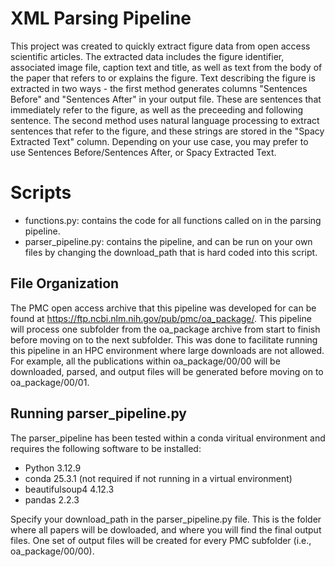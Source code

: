 # XML Parsing Pipeline
This project was created to quickly extract figure data from open access scientific articles. The extracted data includes the figure identifier, associated image file, caption text and title, as well as text from the body of the paper that refers to or explains the figure. Text describing the figure is extracted in two ways - the first method generates columns "Sentences Before" and "Sentences After" in your output file. These are sentences that immediately refer to the figure, as well as the preceeding and following sentence. The second method uses natural language processing to extract sentences that refer to the figure, and these strings are stored in the "Spacy Extracted Text" column. Depending on your use case, you may prefer to use Sentences Before/Sentences After, or Spacy Extracted Text. 

# Scripts 
- functions.py: contains the code for all functions called on in the parsing pipeline.
- parser_pipeline.py: contains the pipeline, and can be run on your own files by changing the download_path that is hard coded into this script.

## File Organization
The PMC open access archive that this pipeline was developed for can be found at https://ftp.ncbi.nlm.nih.gov/pub/pmc/oa_package/. This pipeline will process one subfolder from the oa_package archive from start to finish before moving on to the next subfolder. This was done to facilitate running this pipeline in an HPC environment where large downloads are not allowed. For example, all the publications within oa_package/00/00 will be downloaded, parsed, and output files will be generated before moving on to oa_package/00/01.

## Running parser_pipeline.py
The parser_pipeline has been tested within a conda viritual environment and requires the following software to be installed: 
- Python 3.12.9 
- conda 25.3.1 (not required if not running in a virtual environment)
- beautifulsoup4 4.12.3
- pandas 2.2.3

Specify your download_path in the parser_pipeline.py file. This is the folder where all papers will be dowloaded, and where you will find the final output files. One set of output files will be created for every PMC subfolder (i.e., oa_package/00/00).
